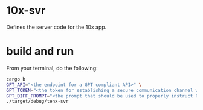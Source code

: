 # 10x-svr

Defines the server code for the 10x app.

# build and run

From your terminal, do the following:
```sh
cargo b
GPT_API="<the endpoint for a GPT compliant API>" \
GPT_TOKEN="<the token for establishing a secure communication channel with GPT>" \
GPT_DIFF_PROMPT="<the prompt that should be used to properly instruct GPT to analyse diffs>" \
./target/debug/tenx-svr
```
